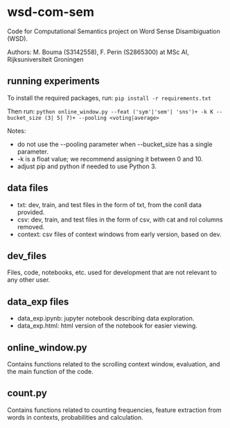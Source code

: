 # wsd-com-sem
Code for Computational Semantics project on Word Sense Disambiguation (WSD). 

Authors: M. Bouma (S3142558), F. Perin (S2865300) at MSc AI, Rijksuniversiteit Groningen

## running experiments
To install the required packages, run:
`pip install -r requirements.txt`

Then run:
``python online_window.py --feat ('sym'|'sem'| 'sns')+ -k K --bucket_size (3| 5| 7)+ --pooling <voting|average>``

Notes: 
- do not use the --pooling parameter when --bucket_size has a single parameter. 
- -k is a float value; we recommend assigning it between 0 and 10. 
- adjust pip and python if needed to use Python 3.

## data files
- txt: dev, train, and test files in the form of txt, from the conll data provided.
- csv: dev, train, and test files in the form of csv, with cat and rol columns removed.
- context: csv files of context windows from early version, based on dev.

## dev_files
Files, code, notebooks, etc. used for development that are not relevant to any other user. 

## data_exp files
- data_exp.ipynb: jupyter notebook describing data exploration.
- data_exp.html: html version of the notebook for easier viewing. 

## online_window.py
Contains functions related to the scrolling context window, evaluation, and the main function of the code.

## count.py
Contains functions related to counting frequencies, feature extraction from words in contexts, probabilities and calculation.